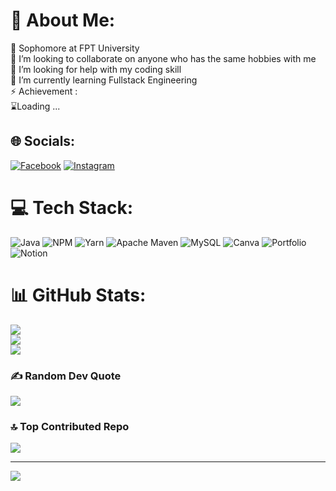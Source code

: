 # 💫 About Me:
🔭 Sophomore at FPT University<br>👯 I’m looking to collaborate on anyone who has the same hobbies with me<br>🤝 I’m looking for help with my coding skill<br>🌱 I’m currently learning Fullstack Engineering<br>⚡ Achievement :<br> ⌛Loading ...


## 🌐 Socials:
[![Facebook](https://img.shields.io/badge/Facebook-%231877F2.svg?logo=Facebook&logoColor=white)](https://facebook.com/https://www.facebook.com/nghia.nguyentruong.98/) [![Instagram](https://img.shields.io/badge/Instagram-%23E4405F.svg?logo=Instagram&logoColor=white)](https://instagram.com/https://www.instagram.com/anh.3.phubep/) 

# 💻 Tech Stack:
![Java](https://img.shields.io/badge/java-%23ED8B00.svg?style=flat&logo=java&logoColor=white) ![NPM](https://img.shields.io/badge/NPM-%23000000.svg?style=flat&logo=npm&logoColor=white) ![Yarn](https://img.shields.io/badge/yarn-%232C8EBB.svg?style=flat&logo=yarn&logoColor=white) ![Apache Maven](https://img.shields.io/badge/Apache%20Maven-C71A36?style=flat&logo=Apache%20Maven&logoColor=white) ![MySQL](https://img.shields.io/badge/mysql-%2300f.svg?style=flat&logo=mysql&logoColor=white) ![Canva](https://img.shields.io/badge/Canva-%2300C4CC.svg?style=flat&logo=Canva&logoColor=white) ![Portfolio](https://img.shields.io/badge/Portfolio-%23000000.svg?style=flat&logo=firefox&logoColor=#FF7139) ![Notion](https://img.shields.io/badge/Notion-%23000000.svg?style=flat&logo=notion&logoColor=white)
# 📊 GitHub Stats:
![](https://github-readme-stats.vercel.app/api?username=truongnghia297&theme=radical&hide_border=false&include_all_commits=true&count_private=true)<br/>
![](https://github-readme-streak-stats.herokuapp.com/?user=truongnghia297&theme=radical&hide_border=false)<br/>
![](https://github-readme-stats.vercel.app/api/top-langs/?username=truongnghia297&theme=radical&hide_border=false&include_all_commits=true&count_private=true&layout=compact)

### ✍️ Random Dev Quote
![](https://quotes-github-readme.vercel.app/api?type=horizontal&theme=radical)

### 🔝 Top Contributed Repo
![](https://github-contributor-stats.vercel.app/api?username=truongnghia297&limit=5&theme=dark&combine_all_yearly_contributions=true)



---
[![](https://visitcount.itsvg.in/api?id=truongnghia297&icon=0&color=0)](https://visitcount.itsvg.in)

<!-- Proudly created with GPRM ( https://gprm.itsvg.in ) -->
